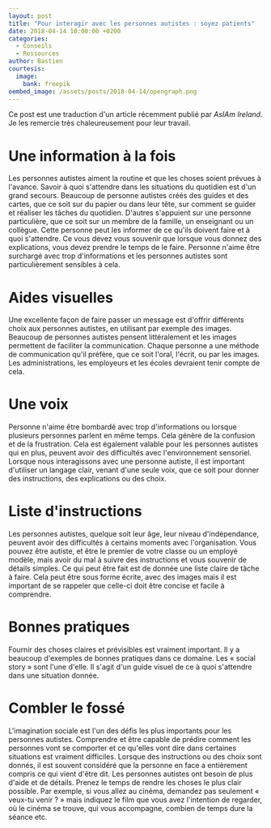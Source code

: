 ```yaml
---
layout: post
title: "Pour interagir avec les personnes autistes : soyez patients"
date: 2018-04-14 10:00:00 +0200
categories:
  - Conseils
  - Ressources
author: Bastien
courtesis:
  image:
    bank: freepik
oembed_image: /assets/posts/2018-04-14/opengraph.png
---
```


Ce post est une traduction d'un article récemment publié par *AsIAm Ireland*. Je les 
remercie très chaleureusement pour leur travail.

<amp-img class="center" width="320" height="188" src="{{ site.amp_img_cache_url }}/assets/posts/2018-04-14/opengraph.png" alt="Soyez patients"></amp-img>

# Une information à la fois

Les personnes autistes aiment la routine et que les choses soient prévues à l'avance.
Savoir à quoi s'attendre dans les situations du quotidien est d'un grand secours.
Beaucoup de personne autistes créés des guides et des cartes, que ce soit sur du papier 
ou dans leur tête, sur comment se guider et réaliser les tâches du quotidien.
D'autres s'appuient sur une personne particulière, que ce soit sur un membre de la 
famille, un enseignant ou un collègue. Cette personne peut les informer de ce qu'ils 
doivent faire et à quoi s'attendre.
Ce vous devez vous souvenir que lorsque vous donnez des explications, vous devez 
prendre le temps de le faire. Personne n'aime être surchargé avec trop d'informations 
et les personnes autistes sont particulièrement sensibles à cela.

# Aides visuelles

Une excellente façon de faire passer un message est d'offrir différents choix aux 
personnes autistes, en utilisant par exemple des images.
Beaucoup de personnes autistes pensent littéralement et les images permettent de 
faciliter la communication.
Chaque personne a une méthode de communication qu'il préfère, que ce soit l'oral, 
l'écrit, ou par les images. Les administrations, les employeurs et les écoles devraient 
tenir compte de cela.

# Une voix

Personne n'aime être bombardé avec trop d'informations ou lorsque 
plusieurs 
personnes parlent en même temps. Cela génère de la confusion et de la frustration.
Cela est également valable pour les personnes autistes qui en plus, peuvent avoir des 
difficultés avec l'environnement sensoriel. Lorsque nous interagissons avec une 
personne autiste, il est important d'utiliser un langage clair, venant d'une seule 
voix, que ce soit pour donner des instructions, des explications ou des choix.

# Liste d'instructions

Les personnes autistes, quelque soit leur âge, leur niveau d'indépendance, peuvent 
avoir des difficultés à certains moments avec l'organisation. Vous pouvez être autiste, 
et être le premier de votre classe ou un employé modèle, mais avoir du mal à suivre des 
instructions et vous souvenir de détails simples. Ce qui peut être fait est de donnée 
une liste claire de tâche à faire. Cela peut être sous forme écrite, avec des images 
mais il est important de se rappeler que celle-ci doit être concise et facile à 
comprendre.

# Bonnes pratiques

Fournir des choses claires et prévisibles est vraiment important. Il y a beaucoup 
d'exemples de bonnes pratiques dans ce domaine. Les « social story » sont l'une d'elle. 
Il s'agit d'un guide visuel de ce à quoi s'attendre dans une situation donnée. 

# Combler le fossé

L'imagination sociale est l'un des défis les plus importants 
pour les personnes autistes. Comprendre et être capable de 
prédire comment les personnes vont se comporter et ce 
qu'elles vont dire dans certaines situations est vraiment 
difficiles.
Lorsque des instructions ou des choix sont donnés, il est 
souvent considéré que la personne en face a entièrement 
compris ce qui vient d'être dit. Les personnes autistes ont 
besoin de plus d'aide et de détails. Prenez le temps de 
rendre les choses le plus clair possible.
Par exemple, si vous allez au cinéma, demandez pas seulement
« veux-tu venir ? » mais indiquez le film que vous avez 
l'intention de regarder, où le cinéma se trouve, qui vous 
accompagne, combien de temps dure la séance etc.
